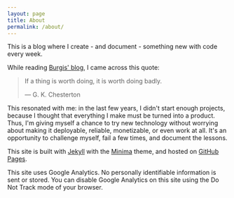 ```yaml
---
layout: page
title: About
permalink: /about/
---
```


This is a blog where I create - and document - something new with code every week.

While reading [Burgis' blog](https://www.stephanieburgis.com/2018/01/new-year-new-re-discoveries/), I came across this quote:

> If a thing is worth doing, it is worth doing badly.
>
> &mdash; G. K. Chesterton

This resonated with me: in the last few years, I didn't start enough projects, because I thought that everything I make must be turned into a product. Thus, I'm giving myself a chance to try new technology without worrying about making it deployable, reliable, monetizable, or even work at all. It's an opportunity to challenge myself, fail a few times, and document the lessons.

This site is built with [Jekyll](https://jekyllrb.com/) with the [Minima](https://github.com/jekyll/minima) theme, and hosted on [GitHub Pages](https://github.com/zhuowei/worthdoingbadly.com).

This site uses Google Analytics. No personally identifiable information is sent or stored. You can disable Google Analytics on this site using the Do Not Track mode of your browser.
